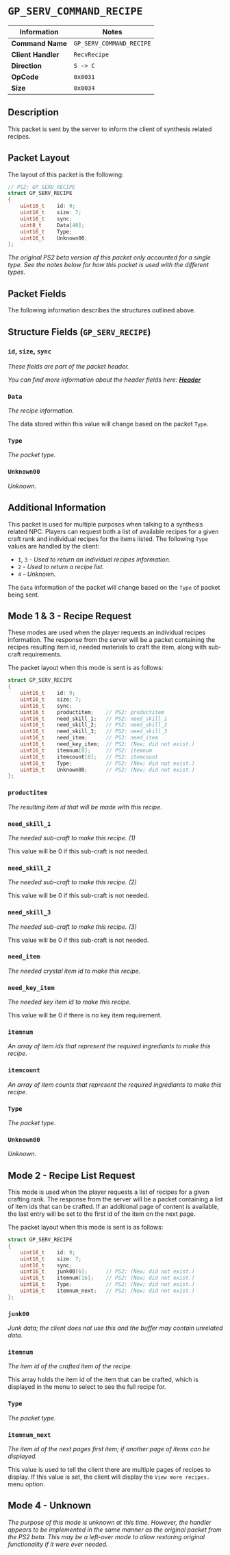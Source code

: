 # `GP_SERV_COMMAND_RECIPE`

| Information               | Notes |
|---                        |---    |
| **Command Name**          | `GP_SERV_COMMAND_RECIPE` |
| **Client Handler**        | `RecvRecipe` |
| **Direction**             | `S -> C` |
| **OpCode**                | `0x0031` |
| **Size**                  | `0x0034` |

## Description

This packet is sent by the server to inform the client of synthesis related recipes.

## Packet Layout

The layout of this packet is the following:

```cpp
// PS2: GP_SERV_RECIPE
struct GP_SERV_RECIPE
{
    uint16_t    id: 9;
    uint16_t    size: 7;
    uint16_t    sync;
    uint8_t     Data[40];
    uint16_t    Type;
    uint16_t    Unknown00;
};
```

_The original PS2 beta version of this packet only accounted for a single type. See the notes below for how this packet is used with the different types._

## Packet Fields

The following information describes the structures outlined above.

## Structure Fields (`GP_SERV_RECIPE`)

### `id`, `size`, `sync`

_These fields are part of the packet header._

_You can find more information about the header fields here: [**Header**](/world/HEADER.md)_

### `Data`

_The recipe information._

The data stored within this value will change based on the packet `Type`.

### `Type`

_The packet type._

### `Unknown00`

_Unknown._

## Additional Information

This packet is used for multiple purposes when talking to a synthesis related NPC. Players can request both a list of available recipes for a given craft rank and individual recipes for the items listed. The following `Type` values are handled by the client:

  - `1`, `3` - _Used to return an individual recipes information._
  - `2` - _Used to return a recipe list._
  - `4` - _Unknown._

The `Data` information of the packet will change based on the `Type` of packet being sent.

## Mode 1 & 3 - Recipe Request

These modes are used when the player requests an individual recipes information. The response from the server will be a packet containing the recipes resulting item id, needed materials to craft the item, along with sub-craft requirements.

The packet layout when this mode is sent is as follows:

```cpp
struct GP_SERV_RECIPE
{
    uint16_t    id: 9;
    uint16_t    size: 7;
    uint16_t    sync;
    uint16_t    productitem;    // PS2: productitem
    uint16_t    need_skill_1;   // PS2: need_skill_1
    uint16_t    need_skill_2;   // PS2: need_skill_2
    uint16_t    need_skill_3;   // PS2: need_skill_3
    uint16_t    need_item;      // PS2: need_item
    uint16_t    need_key_item;  // PS2: (New; did not exist.)
    uint16_t    itemnum[8];     // PS2: itemnum
    uint16_t    itemcount[8];   // PS2: itemcount
    uint16_t    Type;           // PS2: (New; did not exist.)
    uint16_t    Unknown00;      // PS2: (New; did not exist.)
};
```

### `productitem`

_The resulting item id that will be made with this recipe._

### `need_skill_1`

_The needed sub-craft to make this recipe. (1)_

This value will be 0 if this sub-craft is not needed.

### `need_skill_2`

_The needed sub-craft to make this recipe. (2)_

This value will be 0 if this sub-craft is not needed.

### `need_skill_3`

_The needed sub-craft to make this recipe. (3)_

This value will be 0 if this sub-craft is not needed.

### `need_item`

_The needed crystal item id to make this recipe._

### `need_key_item`

_The needed key item id to make this recipe._

This value will be 0 if there is no key item requirement.

### `itemnum`

_An array of item ids that represent the required ingrediants to make this recipe._

### `itemcount`

_An array of item counts that represent the required ingrediants to make this recipe._

### `Type`

_The packet type._

### `Unknown00`

_Unknown._

## Mode 2 - Recipe List Request

This mode is used when the player requests a list of recipes for a given crafting rank. The response from the server will be a packet containing a list of item ids that can be crafted. If an additional page of content is available, the last entry will be set to the first id of the item on the next page.

The packet layout when this mode is sent is as follows:

```cpp
struct GP_SERV_RECIPE
{
    uint16_t    id: 9;
    uint16_t    size: 7;
    uint16_t    sync;
    uint16_t    junk00[6];      // PS2: (New; did not exist.)
    uint16_t    itemnum[16];    // PS2: (New; did not exist.)
    uint16_t    Type;           // PS2: (New; did not exist.)
    uint16_t    itemnum_next;   // PS2: (New; did not exist.)
};
```

### `junk00`

_Junk data; the client does not use this and the buffer may contain unrelated data._

### `itemnum`

_The item id of the crafted item of the recipe._

This array holds the item id of the item that can be crafted, which is displayed in the menu to select to see the full recipe for.

### `Type`

_The packet type._

### `itemnum_next`

_The item id of the next pages first item; if another page of items can be displayed._

This value is used to tell the client there are multiple pages of recipes to display. If this value is set, the client will display the `View more recipes.` menu option.

## Mode 4 - Unknown

_The purpose of this mode is unknown at this time. However, the handler appears to be implemented in the same manner as the original packet from the PS2 beta. This may be a left-over mode to allow restoring original functionality if it were ever needed._
